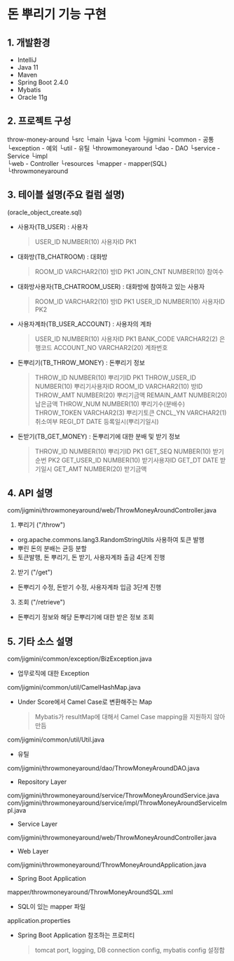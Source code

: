 # 돈 뿌리기 기능 구현

## 1. 개발환경

 - IntelliJ
 - Java 11
 - Maven
 - Spring Boot 2.4.0
 - Mybatis
 - Oracle 11g
 
## 2. 프로젝트 구성

throw-money-around
         └src
		   └main
			  └java
			     └com
			  	   └jigmini
				       └common           - 공통
						   └exception    - 예외
                           └util         - 유틸
                       └throwmoneyaround
                           └dao          - DAO
                           └service      - Service
                               └impl     
                           └web          - Controller
              └resources
                 └mapper                 - mapper(SQL)
                   └throwmoneyaround

## 3. 테이블 설명(주요 컬럼 설명)
(oracle_object_create.sql)

 - 사용자(TB_USER) : 사용자
    > USER_ID       NUMBER(10)   사용자ID PK1
	
 - 대화방(TB_CHATROOM) : 대화방
    > ROOM_ID       VARCHAR2(10) 방ID   PK1
	> JOIN_CNT      NUMBER(10)   참여수
	
 - 대화방사용자(TB_CHATROOM_USER) : 대화방에 참여하고 있는 사용자
    > ROOM_ID       VARCHAR2(10) 방ID   PK1
	> USER_ID       NUMBER(10)   사용자ID PK2
	
 - 사용자계좌(TB_USER_ACCOUNT) : 사용자의 계좌
    > USER_ID       NUMBER(10)   사용자ID PK1
	> BANK_CODE     VARCHAR2(2)  은행코드
	> ACCOUNT_NO    VARCHAR2(20) 계좌번호
	
 - 돈뿌리기(TB_THROW_MONEY) : 돈뿌리기 정보
    > THROW_ID      NUMBER(10)   뿌리기ID PK1
	> THROW_USER_ID NUMBER(10)   뿌리기사용자ID
	> ROOM_ID       VARCHAR2(10) 방ID
	> THROW_AMT     NUMBER(20)   뿌리기금액
	> REMAIN_AMT    NUMBER(20)   남은금액
	> THROW_NUM     NUMBER(10)   뿌리기수(분배수)
	> THROW_TOKEN   VARCHAR2(3)  뿌리기토큰
	> CNCL_YN       VARCHAR2(1)  취소여부
	> REGI_DT       DATE         등록일시(뿌리기일시)
	
 - 돈받기(TB_GET_MONEY) : 돈뿌리기에 대한 분배 및 받기 정보
    > THROW_ID      NUMBER(10)   뿌리기ID PK1
	> GET_SEQ       NUMBER(10)   받기순번  PK2
	> GET_USER_ID   NUMBER(10)   받기사용자ID
	> GET_DT        DATE         받기일시
	> GET_AMT       NUMBER(20)   받기금액
	
## 4. API 설명

com/jigmini/throwmoneyaround/web/ThrowMoneyAroundController.java

1) 뿌리기 ("/throw")
 - org.apache.commons.lang3.RandomStringUtils 사용하여 토큰 발행
 - 뿌린 돈의 분배는 균등 분할
 - 토큰발행, 돈 뿌리기, 돈 받기, 사용자계좌 출금 4단계 진행
 
2) 받기 ("/get")
 - 돈뿌리기 수정, 돈받기 수정, 사용자계좌 입금 3단계 진행
 
3) 조회 ("/retrieve")
 - 돈뿌리기 정보와 해당 돈뿌리기에 대한 받은 정보 조회
 
## 5. 기타 소스 설명

com/jigmini/common/exception/BizException.java
 - 업무로직에 대한 Exception

com/jigmini/common/util/CamelHashMap.java
 - Under Score에서 Camel Case로 변환해주는 Map
    > Mybatis가 resultMap에 대해서 Camel Case mapping을 지원하지 않아 만듬

com/jigmini/common/util/Util.java
 - 유틸
 
com/jigmini/throwmoneyaround/dao/ThrowMoneyAroundDAO.java
 - Repository Layer

com/jigmini/throwmoneyaround/service/ThrowMoneyAroundService.java
com/jigmini/throwmoneyaround/service/impl/ThrowMoneyAroundServiceImpl.java
 - Service Layer
 
com/jigmini/throwmoneyaround/web/ThrowMoneyAroundController.java
 - Web Layer

com/jigmini/throwmoneyaround/ThrowMoneyAroundApplication.java
 - Spring Boot Application
 
mapper/throwmoneyaround/ThrowMoneyAroundSQL.xml
 - SQL이 있는 mapper 파일

application.properties
 - Spring Boot Application 참조하는 프로퍼티
    > tomcat port, logging, DB connection config, mybatis config 설정함
